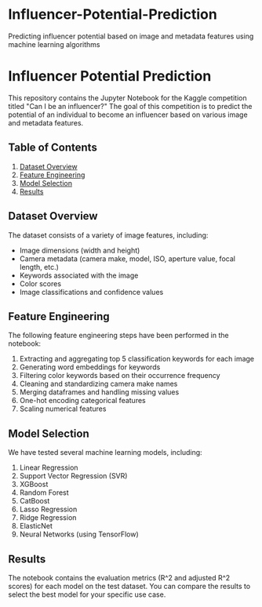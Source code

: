 # Influencer-Potential-Prediction
Predicting influencer potential based on image and metadata features using machine learning algorithms
# Influencer Potential Prediction

This repository contains the Jupyter Notebook for the Kaggle competition titled "Can I be an influencer?" The goal of this competition is to predict the potential of an individual to become an influencer based on various image and metadata features.

## Table of Contents

1. [Dataset Overview](#dataset-overview)
2. [Feature Engineering](#feature-engineering)
3. [Model Selection](#model-selection)
4. [Results](#results)



## Dataset Overview

The dataset consists of a variety of image features, including:

- Image dimensions (width and height)
- Camera metadata (camera make, model, ISO, aperture value, focal length, etc.)
- Keywords associated with the image
- Color scores
- Image classifications and confidence values

## Feature Engineering

The following feature engineering steps have been performed in the notebook:

1. Extracting and aggregating top 5 classification keywords for each image
2. Generating word embeddings for keywords
3. Filtering color keywords based on their occurrence frequency
4. Cleaning and standardizing camera make names
5. Merging dataframes and handling missing values
6. One-hot encoding categorical features
7. Scaling numerical features

## Model Selection

We have tested several machine learning models, including:

1. Linear Regression
2. Support Vector Regression (SVR)
3. XGBoost
4. Random Forest
5. CatBoost
6. Lasso Regression
7. Ridge Regression
8. ElasticNet
9. Neural Networks (using TensorFlow)

## Results

The notebook contains the evaluation metrics (R^2 and adjusted R^2 scores) for each model on the test dataset. You can compare the results to select the best model for your specific use case.

